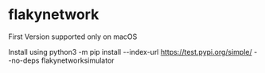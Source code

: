 # flakynetwork
First Version supported only on macOS


Install using 
python3 -m pip install --index-url https://test.pypi.org/simple/ --no-deps flakynetworksimulator